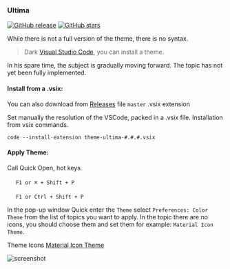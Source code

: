 ### Ultima 
[![GitHub release](https://img.shields.io/github/release/custapp/theme-ultima.svg?style=social)](https://github.com/custapp/theme-ultima/releases)
[![GitHub stars](https://img.shields.io/github/stars/custapp/theme-ultima.svg?style=social&label=Star)](https://github.com/custapp/theme-ultima)


While there is not a full version of the theme, there is no syntax. 

> Dark [Visual Studio Code](https://code.visualstudio.com/), you can install a theme.

In his spare time, the subject is gradually moving forward.
The topic has not yet been fully implemented.

#### Install from a .vsix:
You can also download from [Releases](https://github.com/custapp/theme-ultima/releases) file `master` .vsix extension

Set manually the resolution of the VSCode, packed in a .vsix file.
Installation from vsix commands.

`code --install-extension theme-ultima-#.#.#.vsix`

#### Apply Theme:
Call Quick Open, hot keys.

<img src="https://developer.apple.com/favicon.ico" width=16 height=16/> `F1 or ⌘ + Shift + P`

<img src="https://www.microsoft.com/favicon.ico" width=16 height=16/> `F1 or Ctrl + Shift + P`

In the pop-up window Quick enter the `Theme` select `Preferences: Color Theme` from the list of topics you want to apply.
In the topic there are no icons, you should choose them and set them for example: `Material Icon Theme`.

Theme Icons [Material Icon Theme](https://marketplace.visualstudio.com/items?itemName=PKief.material-icon-theme)

![screenshot](https://raw.githubusercontent.com/custapp/theme-ultima/master/screenshot.png)
